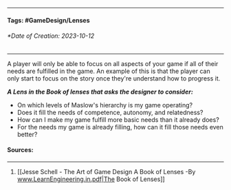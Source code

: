 __________________________________________________________________________
#### **Tags:** #GameDesign/Lenses  
###### *Date of Creation: 2023-10-12
__________________________________________________________________________

A player will only be able to focus on all aspects of your game if all of their needs are fulfilled in the game. An example of this is that the player can only start to focus on the story once they're understand how to progress it.

***A Lens in the Book of lenses that asks the designer to consider:***
- On which levels of Maslow's hierarchy is my game operating?
- Does it fill the needs of competence, autonomy, and relatedness?
- How can I make my game fulfill more basic needs than it already does?
- For the needs my game is already filling, how can it fill those needs even better?
#### Sources:
__________________________________________________________________________
1. [[Jesse Schell - The Art of Game Design A Book of Lenses -By www.LearnEngineering.in.pdf|The Book of Lenses]]